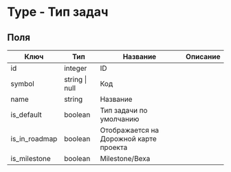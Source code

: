 # Type - Тип задач

## Поля

| Ключ            | Тип            | Название                               | Описание |
| --------------- | -------------- | -------------------------------------- | -------- |
| id              | integer        | ID                                     |          |
| symbol          | string \| null | Код                                    |          |
| name            | string         | Название                               |          |
| is\_default     | boolean        | Тип задачи по умолчанию                |          |
| is\_in\_roadmap | boolean        | Отображается на Дорожной карте проекта |          |
| is\_milestone   | boolean        | Milestone/Веха                         |          |
